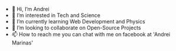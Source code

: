 - 👋 Hi, I’m Andrei
- 👀 I’m interested in Tech and Science
- 🌱 I’m currently learning Web Development and Physics
- 💞️ I’m looking to collaborate on Open-Source Projects
- 📫 How to reach me you can chat with me on facebook at 'Andrei Marinas'

<!---
Marinas01/Marinas01 is a ✨ special ✨ repository because its `README.md` (this file) appears on your GitHub profile.
You can click the Preview link to take a look at your changes.
--->

